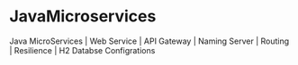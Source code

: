 # JavaMicroservices
Java MicroServices | Web Service | API Gateway | Naming Server | Routing | Resilience | H2 Databse Configrations
